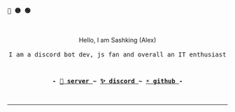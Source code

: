 
 
 <p align="left"><b><samp>🔴 🟡 🟢</samp></b></p>
 <br>

 <p align="center">
      Hello, I am Sashking (Alex)<br>
      <br>
      <samp>I am a discord bot dev, js fan and overall an IT enthusiast<br></samp>
  </p>

<br>

<p align="center"><b><samp> - 
 <a href="https://discord.gg/pQVSqnTdZm">🌙 server </a>
 ~
 <a href="https://discord.com/users/512670031247573005"> ✨ discord </a>
 ~
 <a href="https://github.com/sashking"> ☀️ github </a> 
 - </samp></b></p>

<br>

<!-- nvm -->

---

